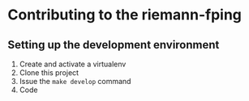 # Contributing to the riemann-fping

## Setting up the development environment

1. Create and activate a virtualenv
2. Clone this project
3. Issue the `make develop` command
4. Code
